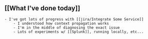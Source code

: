 ## [[What I've done today]]
	- I've got lots of progress with [[jira/Integrate Some Service]]
		- I understood how context propagation works
		- I'm in the middle of diagnosing the exact issue
		- Lots of experiments w/ [[Splunk]], running locally, etc...